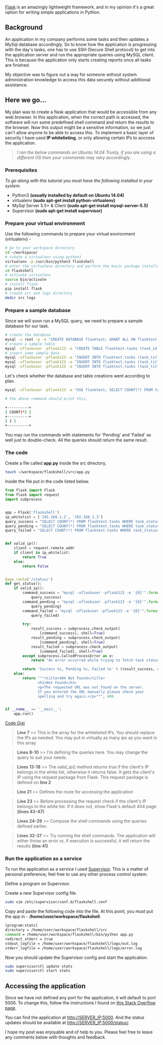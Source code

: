 [Flask](http://flask.pocoo.org/) is an amazingly lightweight framework, and in my opinion it's a great option for writing simple applications in Python.

## Background

An application in my company performs some tasks and then updates a MySql database accordingly. So to know how the application is progressing with the day's tasks, one has to use SSH (Secure Shell protocol) to get into the application server and run the appropriate queries using MySQL client. This is because the application only starts creating reports once all tasks are finished. 

My objective was to figure out a way for someone without system administration knowledge to access this data securely without additional assistance. 

## Here we go...

My plan was to create a flask application that would be accessible from any web browser. In this application, when the correct path is accessed, the software will run some predefined shell command and return the results to the browser. Now this output might be a sensitive information, so we just can't allow anyone to be able to access this. To implement a basic layer of security 
I have used **IP whitelisting**, or only allowing certain IPs to acccess the application.

> *I ran the below commands on Ubuntu 14.04 Trusty, 
if you are using a different OS then your commands may vary accordingly.*

### Prerequisites

_To go along with this tutorial you must have the following installed in your system._ 

* Python3 **(usually installed by default on Ubuntu 14.04)**
* virtualenv **(sudo apt-get install python-virtualenv)**
* MySql Server 5.5+ & Client **(sudo apt-get install mysql-server-5.5)**
* Supervisor **(sudo apt-get install supervisor)**

### Prepare your virtual environment

Use the following commands to prepare your virtual environment (virtualenv) - 

~~~bash
# go to your workspace directory
cd ~/workspace/
# create a virtualenv using python3
virtualenv -p /usr/bin/python3 flaskshell
# enter the virtualenv directory and perform the basic package installations and tasks
cd flaskshell
# activate virtualenv
source bin/activate
# install flask
pip install flask
# create src and logs directory
mkdir src logs

~~~

### Prepare a sample database

Since we will soon run a MySQL query, we need to prepare a sample database for our task.

~~~bash
# create the database 
mysql -u root -p -e "CREATE DATABASE flasktest; GRANT ALL ON flasktest.* TO flaskuser@localhost IDENTIFIED BY 'flask123'; FLUSH PRIVILEGES"
# create a sample table
mysql -uflaskuser -pflask123 -e "CREATE TABLE flasktest.tasks (task_id INT NOT NULL AUTO_INCREMENT, task_title VARCHAR(50), task_status VARCHAR(50), PRIMARY KEY (task_id));"
# insert some sample data
mysql -uflaskuser -pflask123 -e "INSERT INTO flasktest.tasks (task_title, task_status) VALUES ('Task 1', 'Success');"
mysql -uflaskuser -pflask123 -e "INSERT INTO flasktest.tasks (task_title, task_status) VALUES ('Task 2', 'Pending');"
mysql -uflaskuser -pflask123 -e "INSERT INTO flasktest.tasks (task_title, task_status) VALUES ('Task 3', 'Failed');"

~~~

Let's check whether the database and table creations went according to plan.

~~~bash
mysql -uflaskuser -pflask123 -e "USE flasktest; SELECT COUNT(*) FROM tasks WHERE task_status='Success';"

# the above command should print this,

+----------+
| COUNT(*) |
+----------+
| 1 |
+----------+

~~~

You may run the commands with statements for 'Pending' and 'Failed' as well just to double-check. All the queries should return the same result.

### The code

Create a file called **app.py** inside the src directory,

~~~bash
touch ~/workspace/flaskshell/src/app.py
~~~

Inside the file put in the code listed below.

~~~python
from flask import Flask
from flask import request
import subprocess


app = Flask('flaskshell')
ip_whitelist = ['192.168.1.2', '192.168.1.3']
query_success = "SELECT COUNT(*) FROM flasktest.tasks WHERE task_status='Success'"
query_pending = "SELECT COUNT(*) FROM flasktest.tasks WHERE task_status='Pending'"
query_failed = "SELECT COUNT(*) FROM flasktest.tasks WHERE task_status='Failed'"


def valid_ip():
    client = request.remote_addr
    if client in ip_whitelist:
        return True
    else:
        return False


@app.route('/status/')
def get_status():
    if valid_ip():
        command_success = "mysql -uflaskuser -pflask123 -e '{0}'".format(
            query_success)
        command_pending = "mysql -uflaskuser -pflask123 -e '{0}'".format(
            query_pending)
        command_failed = "mysql -uflaskuser -pflask123 -e '{0}'".format(
            query_failed)

        try:
            result_success = subprocess.check_output(
                [command_success], shell=True)
            result_pending = subprocess.check_output(
                [command_pending], shell=True)
            result_failed = subprocess.check_output(
                [command_failed], shell=True)
        except subprocess.CalledProcessError as e:
            return "An error occurred while trying to fetch task status updates."

        return 'Success %s, Pending %s, Failed %s' % (result_success, result_pending, result_failed)
    else:
        return """<title>404 Not Found</title>
               <h1>Not Found</h1>
               <p>The requested URL was not found on the server.
               If you entered the URL manually please check your
               spelling and try again.</p>""", 404


if __name__ == '__main__':
    app.run()
~~~

[Code Gist](https://gist.github.com/redmoses/347a2ad006a518f09fbc)

> **Line 7** >> This is the array for the whitelisted IPs. 
> You should replace the IPs as needed. You may put in virtually as many ips as you want in this array

> **Lines 8-10** >> I'm defining the queries here. You may change the query to suit your needs. 

> **Lines 13-18** >> The valid_ip() method returns true if the client's IP belongs in the white list, otherwise it returns false. It gets the client's IP using the request package from Flask. This request package is defined on **line 2** 

> **Line 21** >> Defines the route for accessing the application

> **Line 23** >> Before processing the request check if the client's IP belongs to the white list. If it does not, show Flask's default 404 page **(lines 43-47)**

> **Lines 24-29** >> Compose the shell commands using the queries defined earlier. 

> **Lines 32-37** >> Try running the shell commands. The application will either throw an error or, if execution is successful, it will return the results **(line 41)**


### Run the application as a service

To run the application as a service I used [Supervisor](http://supervisord.org/). This is a matter of personal preference; feel free to use any other process control system.

Define a program on Supervisor.

Create a new Supervisor config file.

~~~bash
sudo vim /etc/supervisor/conf.d/flaskshell.conf
~~~

Copy and paste the following code into the file. At this point, you must put the app in - **/home/user/workspace/flaskshell**.

~~~bash
[program:stats]
directory = /home/user/workspace/flaskshell/src
command = /home/user/workspace/flaskshell/bin/python app.py
redirect_stderr = true
stdout_logfile = /home/user/workspace/flaskshell/logs/out.log
stderr_logfile = /home/user/workspace/flaskshell/logs/error.log
~~~

Now you should update the Supervisor config and start the application.

~~~bash
sudo supervisorctl update stats
sudo supervisorctl start stats
~~~

## Accessing the application

Since we have not defined any port for the application, it will default to port 5000. To change this, follow the instructions I found on [this Stack Overflow page](http://stackoverflow.com/a/29079598/2894655).

You can find the application at [http://SERVER_IP:5000](#). And the status updates should be available at [http://SERVER_IP:5000/status/](#).


I hope my post was enjoyable and of help to you. Please feel free to leave any comments below with thoughts and feedback.
